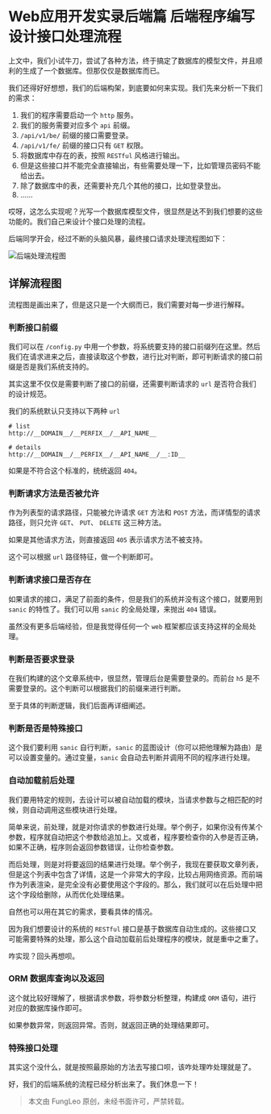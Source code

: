 #  Web应用开发实录后端篇 后端程序编写 设计接口处理流程

上文中，我们小试牛刀，尝试了各种方法，终于搞定了数据库的模型文件，并且顺利的生成了一个数据库。但那仅仅是数据库而已。

我们还得好好想想，我们的后端构架，到底要如何来实现。我们先来分析一下我们的需求：

1. 我们的程序需要启动一个 `http` 服务。
2. 我们的服务需要对应多个 `api` 前缀。
3. `/api/v1/be/` 前缀的接口需要登录。
4. `/api/v1/fe/` 前缀的接口只有 `GET` 权限。
5. 将数据库中存在的表，按照 `RESTful` 风格进行输出。
6. 但是这些接口并不能完全直接输出，有些需要处理一下，比如管理员密码不能给出去。
7. 除了数据库中的表，还需要补充几个其他的接口，比如登录登出。
8. ……

哎呀，这怎么实现呢？光写一个数据库模型文件，很显然是达不到我们想要的这些功能的。我们自己来设计个接口处理的流程。

后端同学开会，经过不断的头脑风暴，最终接口请求处理流程图如下：

![后端处理流程图](https://raw.githubusercontent.com/fengcms/articles/master/image/37/3fb691f8e9f63e3b0b6bee0a369fbf.svg?sanitize=true)

## 详解流程图

流程图是画出来了，但是这只是一个大纲而已，我们需要对每一步进行解释。

### 判断接口前缀

我们可以在 `/config.py` 中用一个参数，将系统要支持的接口前缀列在这里。然后我们在请求进来之后，直接读取这个参数，进行比对判断，即可判断请求的接口前缀是否是我们系统支持的。

其实这里不仅仅是需要判断了接口的前缀，还需要判断请求的 `url` 是否符合我们的设计规范。

我们的系统默认只支持以下两种 `url`

```
# list
http://__DOMAIN__/__PERFIX__/__API_NAME__

# details
http://__DOMAIN__/__PERFIX__/__API_NAME__/__:ID__
```

如果是不符合这个标准的，统统返回 `404`。

### 判断请求方法是否被允许

作为列表型的请求路径，只能被允许请求 `GET` 方法和 `POST` 方法，而详情型的请求路径，则只允许 `GET`、 `PUT`、 `DELETE` 这三种方法。

如果是其他请求方法，则直接返回 `405` 表示请求方法不被支持。

这个可以根据 `url` 路径特征，做一个判断即可。

### 判断请求接口是否存在

如果请求的接口，满足了前面的条件，但是我们的系统并没有这个接口，就要用到 `sanic` 的特性了。我们可以用 `sanic` 的全局处理，来抛出 `404` 错误。

虽然没有更多后端经验，但是我觉得任何一个 `web` 框架都应该支持这样的全局处理。

### 判断是否要求登录

在我们构建的这个文章系统中，很显然，管理后台是需要登录的。而前台 `h5` 是不需要登录的。这个判断可以根据我们的前缀来进行判断。

至于具体的判断逻辑，我们后面再详细阐述。

### 判断是否是特殊接口

这个我们要利用 `sanic` 自行判断，`sanic` 的蓝图设计（你可以把他理解为路由）是可以设置变量的。通过变量，`sanic` 会自动去判断并调用不同的程序进行处理。

### 自动加载前后处理

我们要用特定的规则，去设计可以被自动加载的模块，当请求参数与之相匹配的时候，则自动调用这些模块进行处理。

简单来说，前处理，就是对你请求的参数进行处理。举个例子，如果你没有传某个参数，程序就自动把这个参数给追加上。又或者，程序要检查你的入参是否正确，如果不正确，程序则会返回参数错误，让你检查参数。

而后处理，则是对将要返回的结果进行处理。举个例子，我现在要获取文章列表，但是这个列表中包含了详情，这是一个非常大的字段，比较占用网络资源。而前端作为列表渲染，是完全没有必要使用这个字段的。那么，我们就可以在后处理中把这个字段给删除，从而优化处理结果。

自然也可以用在其它的需求，要看具体的情况。

因为我们想要设计的系统的 `RESTful` 接口是基于数据库自动生成的。这些接口又可能需要特殊的处理，那么这个自动加载前后处理程序的模块，就是重中之重了。

咋实现？回头再想呗。

### ORM 数据库查询以及返回

这个就比较好理解了，根据请求参数，将参数分析整理，构建成 `ORM` 语句，进行对应的数据库操作即可。

如果参数异常，则返回异常。否则，就返回正确的处理结果即可。

### 特殊接口处理

其实这个没什么，就是按照最原始的方法去写接口呗，该咋处理咋处理就是了。

好，我们的后端系统的流程已经分析出来了。我们休息一下！

> 本文由 FungLeo 原创，未经书面许可，严禁转载。

